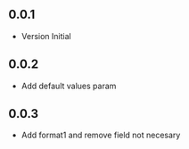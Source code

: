 ## 0.0.1

* Version Initial

## 0.0.2

* Add default values param

## 0.0.3

* Add format1 and remove field not necesary
